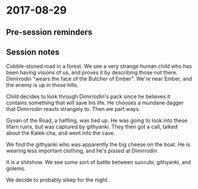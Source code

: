 # 2017-08-29

## Pre-session reminders

## Session notes

Cobble-stoned road in a forest. We see a very strange human child who has been having visions of us, and proves it by describing those not there. Dimirrodin "wears the face of the Butcher of Ember". We're near Ember, and the enemy is up in those hills. 

Child decides to look through Dimirrodin's pack since he believes it contains something that will save his life. He chooses a mundane dagger that Dimirrodin reacts strangely to. Then we part ways.

Gyvan of the Road, a halfling, was tied up. He was going to look into these Ilfarn ruins, but was captured by githyanki. They then got a call, talked about the Kalek-cha, and went into the cave. 

We find the githyanki who was apparently the big cheese on the boat. He is wearing less important clothing, and he's *pissed* at Dimirrodin.

It is a shitshow. We see some sort of battle between succubi, githyanki, and golems. 

We decide to probably sleep for the night.
